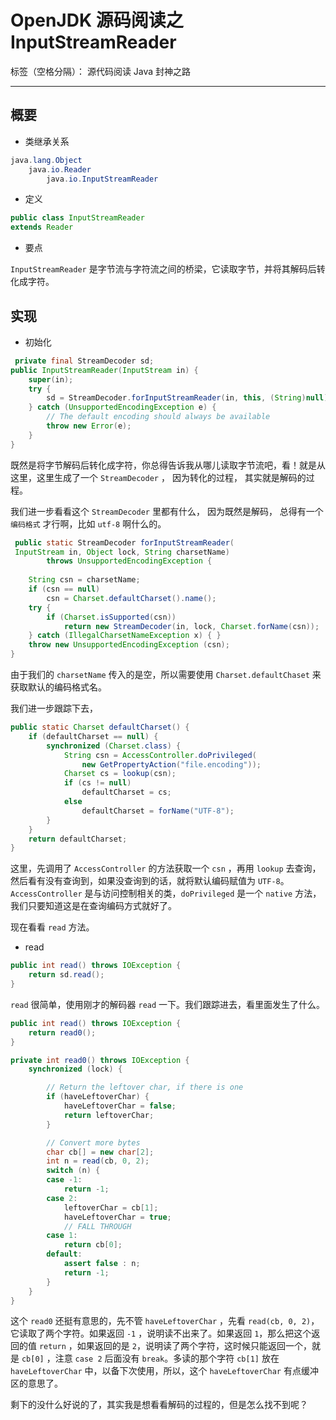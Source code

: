 # OpenJDK 源码阅读之 InputStreamReader

标签（空格分隔）： 源代码阅读 Java 封神之路

---

## 概要

* 类继承关系 

```java
java.lang.Object
    java.io.Reader
        java.io.InputStreamReader
```

* 定义 

```java
public class InputStreamReader
extends Reader
```

* 要点 

`InputStreamReader` 是字节流与字符流之间的桥梁，它读取字节，并将其解码后转化成字符。

## 实现

* 初始化 

```java
 private final StreamDecoder sd;
public InputStreamReader(InputStream in) {
    super(in);
    try {
        sd = StreamDecoder.forInputStreamReader(in, this, (String)null); // ## check lock object
    } catch (UnsupportedEncodingException e) {
        // The default encoding should always be available
        throw new Error(e);
    }
}
```

既然是将字节解码后转化成字符，你总得告诉我从哪儿读取字节流吧，看！就是从这里，这里生成了一个 `StreamDecoder` ， 因为转化的过程，    其实就是解码的过程。

我们进一步看看这个 `StreamDecoder` 里都有什么， 因为既然是解码， 总得有一个 `编码格式` 才行啊，比如 `utf-8` 啊什么的。


```java
 public static StreamDecoder forInputStreamReader(
 InputStream in, Object lock, String charsetName)
        throws UnsupportedEncodingException {
        
    String csn = charsetName;
    if (csn == null)
        csn = Charset.defaultCharset().name();
    try {
        if (Charset.isSupported(csn))
            return new StreamDecoder(in, lock, Charset.forName(csn));
    } catch (IllegalCharsetNameException x) { }
    throw new UnsupportedEncodingException (csn);
}
```

由于我们的 `charsetName` 传入的是空，所以需要使用 `Charset.defaultChaset` 来获取默认的编码格式名。

我们进一步跟踪下去，


```java
public static Charset defaultCharset() {
    if (defaultCharset == null) {
        synchronized (Charset.class) {
            String csn = AccessController.doPrivileged(
                new GetPropertyAction("file.encoding"));
            Charset cs = lookup(csn);
            if (cs != null)
                defaultCharset = cs;
            else
                defaultCharset = forName("UTF-8");
        }
    }
    return defaultCharset;
}
```

这里，先调用了 `AccessController` 的方法获取一个 `csn` ，再用 `lookup` 去查询，然后看有没有查询到，如果没查询到的话，就将默认编码赋值为 `UTF-8`。`AccessController` 是与访问控制相关的类，`doPrivileged` 是一个 `native` 方法，我们只要知道这是在查询编码方式就好了。

现在看看 `read` 方法。

* read

```java
public int read() throws IOException {
    return sd.read();
}
```

`read` 很简单，使用刚才的解码器 `read` 一下。我们跟踪进去，看里面发生了什么。


```java
public int read() throws IOException {
    return read0();
}

private int read0() throws IOException {
    synchronized (lock) {

        // Return the leftover char, if there is one
        if (haveLeftoverChar) {
            haveLeftoverChar = false;
            return leftoverChar;
        }

        // Convert more bytes
        char cb[] = new char[2];
        int n = read(cb, 0, 2);
        switch (n) {
        case -1:
            return -1;
        case 2:
            leftoverChar = cb[1];
            haveLeftoverChar = true;
            // FALL THROUGH
        case 1:
            return cb[0];
        default:
            assert false : n;
            return -1;
        }
    }
}
```

这个 `read0` 还挺有意思的，先不管 `haveLeftoverChar` ，先看 `read(cb, 0, 2)`，它读取了两个字符。如果返回 `-1` ，说明读不出来了。如果返回 `1`，那么把这个返回的值 `return` ，如果返回的是 `2`，说明读了两个字符，这时候只能返回一个，就是 `cb[0]` ，注意 `case 2` 后面没有 `break`。多读的那个字符 `cb[1]` 放在 `haveLeftoverChar` 中，以备下次使用，所以，这个 `haveLeftoverChar` 有点缓冲区的意思了。

剩下的没什么好说的了，其实我是想看看解码的过程的，但是怎么找不到呢？